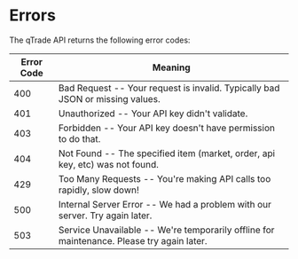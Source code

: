 # Errors

The qTrade API returns the following error codes:


Error Code | Meaning
---------- | -------
400 | Bad Request -- Your request is invalid. Typically bad JSON or missing values.
401 | Unauthorized -- Your API key didn't validate.
403 | Forbidden -- Your API key doesn't have permission to do that.
404 | Not Found -- The specified item (market, order, api key, etc) was not found.
429 | Too Many Requests -- You're making API calls too rapidly, slow down!
500 | Internal Server Error -- We had a problem with our server. Try again later.
503 | Service Unavailable -- We're temporarily offline for maintenance. Please try again later.
